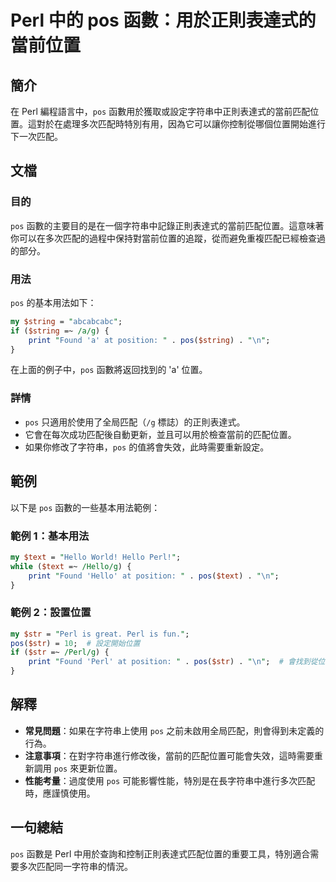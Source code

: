 <!--
Meta Description: # Perl 中的 pos 函數：用於正則表達式的當前位置 ## 簡介 在 Perl 編程語言中，`pos` 函數用於獲取或設定字符串中正則表達式的當前匹配位置。這對於在處理多次匹配時特別有用，因為它可以讓你控制從哪個位置開始進行下一次匹配。 ## 文檔 ### 目的 `pos` 函數的主要目的是在...
Meta Keywords: pos, perl, hello, str, string
-->

# Perl 中的 pos 函數：用於正則表達式的當前位置

## 簡介
在 Perl 編程語言中，`pos` 函數用於獲取或設定字符串中正則表達式的當前匹配位置。這對於在處理多次匹配時特別有用，因為它可以讓你控制從哪個位置開始進行下一次匹配。

## 文檔
### 目的
`pos` 函數的主要目的是在一個字符串中記錄正則表達式的當前匹配位置。這意味著你可以在多次匹配的過程中保持對當前位置的追蹤，從而避免重複匹配已經檢查過的部分。

### 用法
`pos` 的基本用法如下：
```perl
my $string = "abcabcabc";
if ($string =~ /a/g) {
    print "Found 'a' at position: " . pos($string) . "\n";
}
```
在上面的例子中，`pos` 函數將返回找到的 'a' 位置。

### 詳情
- `pos` 只適用於使用了全局匹配（`/g` 標誌）的正則表達式。
- 它會在每次成功匹配後自動更新，並且可以用於檢查當前的匹配位置。
- 如果你修改了字符串，`pos` 的值將會失效，此時需要重新設定。

## 範例
以下是 `pos` 函數的一些基本用法範例：

### 範例 1：基本用法
```perl
my $text = "Hello World! Hello Perl!";
while ($text =~ /Hello/g) {
    print "Found 'Hello' at position: " . pos($text) . "\n";
}
```

### 範例 2：設置位置
```perl
my $str = "Perl is great. Perl is fun.";
pos($str) = 10;  # 設定開始位置
if ($str =~ /Perl/g) {
    print "Found 'Perl' at position: " . pos($str) . "\n";  # 會找到從位置10開始的匹配
}
```

## 解釋
- **常見問題**：如果在字符串上使用 `pos` 之前未啟用全局匹配，則會得到未定義的行為。
- **注意事項**：在對字符串進行修改後，當前的匹配位置可能會失效，這時需要重新調用 `pos` 來更新位置。
- **性能考量**：過度使用 `pos` 可能影響性能，特別是在長字符串中進行多次匹配時，應謹慎使用。

## 一句總結
`pos` 函數是 Perl 中用於查詢和控制正則表達式匹配位置的重要工具，特別適合需要多次匹配同一字符串的情況。